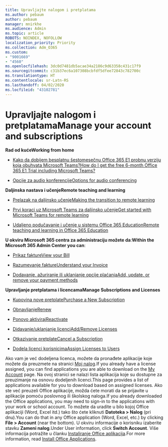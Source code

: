 ```yaml
---
title: Upravljajte nalogom i pretplatama
ms.author: pebaum
author: pebaum
manager: mnirkhe
ms.audience: Admin
ms.topic: article
ROBOTS: NOINDEX, NOFOLLOW
localization_priority: Priority
ms.collection: Adm_O365
ms.custom:
- "9001669"
- "4560"
ms.openlocfilehash: 3dc0d7481db5acae34a2186c9d63358c431c17f9
ms.sourcegitcommit: c31b37ec6a107308bcbfdf5dfee72843c782700c
ms.translationtype: HT
ms.contentlocale: sr-Latn-RS
ms.lasthandoff: 04/02/2020
ms.locfileid: "43102781"
---
```

# <a name="manage-your-account-and-subscriptions"></a><span data-ttu-id="53acb-102">Upravljajte nalogom i pretplatama</span><span class="sxs-lookup"><span data-stu-id="53acb-102">Manage your account and subscriptions</span></span>

<span data-ttu-id="53acb-103">**Rad od kuće**</span><span class="sxs-lookup"><span data-stu-id="53acb-103">**Working from home**</span></span>
- [<span data-ttu-id="53acb-104">Kako da dobijem besplatnu šestomesečnu Office 365 E1 probnu verziju koja obuhvata Microsoft Teams?</span><span class="sxs-lookup"><span data-stu-id="53acb-104">How do I get the free 6-month Office 365 E1 Trial including Microsoft Teams?</span></span>](https://docs.microsoft.com/MicrosoftTeams/e1-trial-license)

- [<span data-ttu-id="53acb-105">Opcije za audio konferencije</span><span class="sxs-lookup"><span data-stu-id="53acb-105">Options for audio conferencing</span></span>](https://docs.microsoft.com/alchemyinsights/options-for-audio-conferencing)

<span data-ttu-id="53acb-106">**Daljinska nastava i učenje**</span><span class="sxs-lookup"><span data-stu-id="53acb-106">**Remote teaching and learning**</span></span>

- [<span data-ttu-id="53acb-107">Prelazak na daljinsko učenje</span><span class="sxs-lookup"><span data-stu-id="53acb-107">Making the transition to remote learning</span></span>](https://www.microsoft.com/education/remote-learning)

- [<span data-ttu-id="53acb-108">Prvi koraci uz Microsoft Teams za daljinsko učenje</span><span class="sxs-lookup"><span data-stu-id="53acb-108">Get started with Microsoft Teams for remote learning</span></span>](https://docs.microsoft.com/MicrosoftTeams/remote-learning-edu)

- [<span data-ttu-id="53acb-109">Udaljeno podučavanje i učenje u sistemu Office 365 Education</span><span class="sxs-lookup"><span data-stu-id="53acb-109">Remote teaching and learning in Office 365 Education</span></span>](https://docs.microsoft.com/MicrosoftTeams/remote-learning-edu)

<span data-ttu-id="53acb-110">**U okviru Microsoft 365 centra za administraciju možete da**:</span><span class="sxs-lookup"><span data-stu-id="53acb-110">**Within the Microsoft 365 Admin Center you can**:</span></span> 

- [<span data-ttu-id="53acb-111">Prikaz fakture</span><span class="sxs-lookup"><span data-stu-id="53acb-111">View your Bill</span></span>](https://docs.microsoft.com/microsoft-365/commerce/billing-and-payments/view-your-bill-or-invoice) 

- [<span data-ttu-id="53acb-112">Razumevanje fakture</span><span class="sxs-lookup"><span data-stu-id="53acb-112">Understand your Invoice</span></span>](https://docs.microsoft.com/microsoft-365/commerce/billing-and-payments/understand-your-invoice)

- [<span data-ttu-id="53acb-113">Dodavanje, ažuriranje ili uklanjanje opcije plaćanja</span><span class="sxs-lookup"><span data-stu-id="53acb-113">Add, update, or remove your payment methods</span></span>](https://docs.microsoft.com/microsoft-365/commerce/billing-and-payments/add-update-or-remove-credit-card-or-bank-account)

<span data-ttu-id="53acb-114">**Upravljanje pretplatama i licencama**</span><span class="sxs-lookup"><span data-stu-id="53acb-114">**Manage Subscriptions and Licenses**</span></span> 

- [<span data-ttu-id="53acb-115">Kupovina nove pretplate</span><span class="sxs-lookup"><span data-stu-id="53acb-115">Purchase a New Subscription</span></span>](https://docs.microsoft.com/microsoft-365/commerce/subscriptions/upgrade-to-different-plan)

- [<span data-ttu-id="53acb-116">Obnavljanje</span><span class="sxs-lookup"><span data-stu-id="53acb-116">Renew</span></span>](https://docs.microsoft.com/microsoft-365/commerce/subscriptions/renew-your-subscription) 

- [<span data-ttu-id="53acb-117">Ponovo aktiviraj</span><span class="sxs-lookup"><span data-stu-id="53acb-117">Reactivate</span></span>](https://docs.microsoft.com/microsoft-365/commerce/subscriptions/reactivate-your-subscription)

- [<span data-ttu-id="53acb-118">Didavanje/uklanjanje licenci</span><span class="sxs-lookup"><span data-stu-id="53acb-118">Add/Remove Licenses</span></span>](https://docs.microsoft.com/microsoft-365/commerce/licenses/buy-licenses)

- [<span data-ttu-id="53acb-119">Otkazivanje pretplate</span><span class="sxs-lookup"><span data-stu-id="53acb-119">Cancel a Subscription</span></span>](https://docs.microsoft.com/microsoft-365/commerce/subscriptions/cancel-your-subscription)

- [<span data-ttu-id="53acb-120">Dodela licenci korisnicima</span><span class="sxs-lookup"><span data-stu-id="53acb-120">Assign Licenses to Users</span></span>](https://docs.microsoft.com/microsoft-365/admin/manage/assign-licenses-to-users)

<span data-ttu-id="53acb-121">Ako vam je već dodeljena licenca, možete da pronađete aplikacije koje možete da preuzmete na stranici [Moj nalog](https://portal.office.com/account/#installs).</span><span class="sxs-lookup"><span data-stu-id="53acb-121">If you already have a license assigned, you can find applications you are able to download on the [My Account](https://portal.office.com/account/#installs) page.</span></span> <span data-ttu-id="53acb-122">Na ovoj stranici se nalazi lista aplikacija koje su dostupne za preuzimanje na osnovu dodeljenih licenci.</span><span class="sxs-lookup"><span data-stu-id="53acb-122">This page provides a list of applications available for you to download based on assigned licenses.</span></span> <span data-ttu-id="53acb-123">Ako ste već preuzeli Office aplikacije, možda ćete morati da se prijavite u aplikacije pomoću poslovnog ili školskog naloga.</span><span class="sxs-lookup"><span data-stu-id="53acb-123">If you already downloaded the Office applications, you may need to sign-in to the applications with your work or school account.</span></span> <span data-ttu-id="53acb-124">To možete da uradite u bilo kojoj Office aplikaciji (Word, Excel itd.) tako što ćete kliknuti **Datoteka > Nalog** (pri dnu).</span><span class="sxs-lookup"><span data-stu-id="53acb-124">You can do that in any Office application (Word, Excel, etc.) by clicking **File > Account** (near the bottom).</span></span> <span data-ttu-id="53acb-125">U okviru informacije o korisniku izaberite stavku **Zameni nalog**.</span><span class="sxs-lookup"><span data-stu-id="53acb-125">Under User information, click **Switch Account**.</span></span> <span data-ttu-id="53acb-126">Više informacija potražite u članku [Instaliranje Office aplikacija](https://docs.microsoft.com/microsoft-365/admin/setup/install-applications).</span><span class="sxs-lookup"><span data-stu-id="53acb-126">For more information, read [Install Office Applications](https://docs.microsoft.com/microsoft-365/admin/setup/install-applications).</span></span> 
